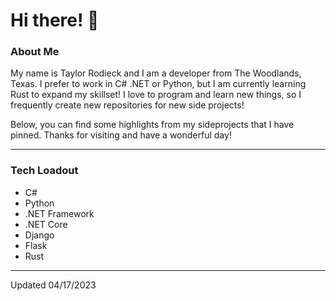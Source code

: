 # Hi there! 👋

### About Me

My name is Taylor Rodieck and I am a developer from The Woodlands, Texas. 
I prefer to work in C# .NET or Python, but I am currently learning Rust to expand my skillset! 
I love to program and learn new things, so I frequently create new repositories for new side projects! 

Below, you can find some highlights from my sideprojects that I have pinned. Thanks for visiting and have a wonderful day!

---

### Tech Loadout
- C#
- Python
- .NET Framework
- .NET Core
- Django
- Flask
- Rust

---


Updated 04/17/2023
